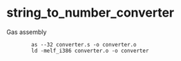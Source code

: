 # string_to_number_converter
Gas assembly 

			as --32 converter.s -o converter.o
			ld -melf_i386 converter.o -o converter
